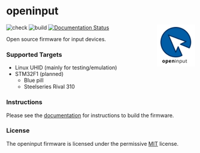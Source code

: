 # openinput

<img src="docs/assets/logo.svg" alt="" width="20%" align="right">

![check](https://github.com/openinput-fw/openinput/workflows/check/badge.svg)
![build](https://github.com/openinput-fw/openinput/workflows/build/badge.svg)
[![Documentation Status](https://readthedocs.org/projects/openinput/badge/?version=latest)](https://openinput.readthedocs.io/en/latest/?badge=latest)

Open source firmware for input devices.

### Supported Targets
- Linux UHID (mainly for testing/emulation)
- STM32F1 (planned)
  - Blue pill
  - Steelseries Rival 310

### Instructions

Please see the [documentation](https://openinput.readthedocs.io/en/latest/#getting-started)
for instructions to build the firmware.

### License

The openinput firmware is licensed under the permissive [MIT](LICENSE) license.
